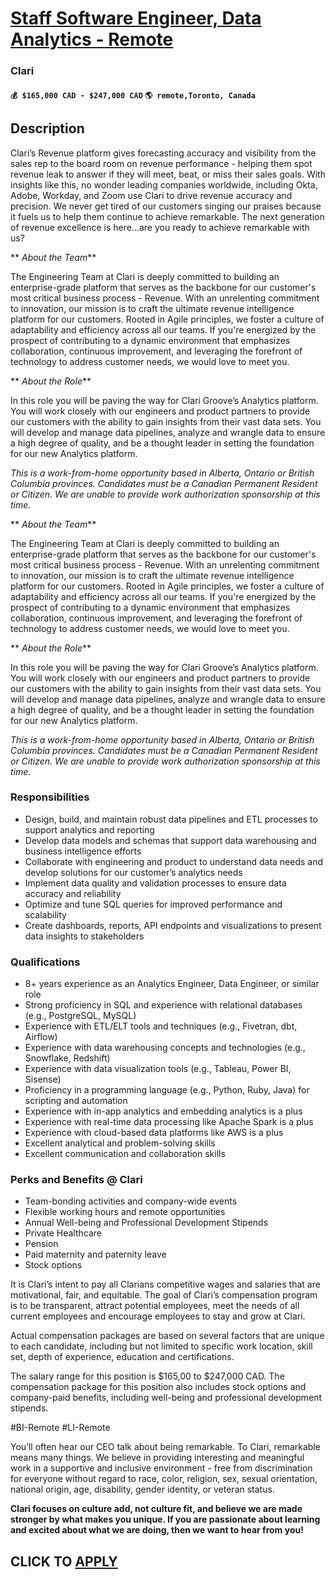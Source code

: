 # [Staff Software Engineer, Data Analytics - Remote](https://www.remotewlb.com/apply/staff-software-engineer-data-analytics-remote)  
### Clari  
#### `💰 $165,000 CAD - $247,000 CAD` `🌎 remote,Toronto, Canada`  

## Description

Clari’s Revenue platform gives forecasting accuracy and visibility from the sales rep to the board room on revenue performance - helping them spot revenue leak to answer if they will meet, beat, or miss their sales goals. With insights like this, no wonder leading companies worldwide, including Okta, Adobe, Workday, and Zoom use Clari to drive revenue accuracy and precision. We never get tired of our customers singing our praises because it fuels us to help them continue to achieve remarkable. The next generation of revenue excellence is here…are you ready to achieve remarkable with us?

  

 ** _About the Team_**

The Engineering Team at Clari is deeply committed to building an enterprise-grade platform that serves as the backbone for our customer's most critical business process - Revenue. With an unrelenting commitment to innovation, our mission is to craft the ultimate revenue intelligence platform for our customers. Rooted in Agile principles, we foster a culture of adaptability and efficiency across all our teams. If you're energized by the prospect of contributing to a dynamic environment that emphasizes collaboration, continuous improvement, and leveraging the forefront of technology to address customer needs, we would love to meet you.

  

 ** _About the Role_**

In this role you will be paving the way for Clari Groove’s Analytics platform. You will work closely with our engineers and product partners to provide our customers with the ability to gain insights from their vast data sets. You will develop and manage data pipelines, analyze and wrangle data to ensure a high degree of quality, and be a thought leader in setting the foundation for our new Analytics platform.

  

 _This is a work-from-home opportunity based in Alberta, Ontario or British Columbia provinces. Candidates must be a Canadian Permanent Resident or Citizen. We are unable to provide work authorization sponsorship at this time._

  

 ** _About the Team_**

The Engineering Team at Clari is deeply committed to building an enterprise-grade platform that serves as the backbone for our customer's most critical business process - Revenue. With an unrelenting commitment to innovation, our mission is to craft the ultimate revenue intelligence platform for our customers. Rooted in Agile principles, we foster a culture of adaptability and efficiency across all our teams. If you're energized by the prospect of contributing to a dynamic environment that emphasizes collaboration, continuous improvement, and leveraging the forefront of technology to address customer needs, we would love to meet you.

  

 ** _About the Role_**

In this role you will be paving the way for Clari Groove’s Analytics platform. You will work closely with our engineers and product partners to provide our customers with the ability to gain insights from their vast data sets. You will develop and manage data pipelines, analyze and wrangle data to ensure a high degree of quality, and be a thought leader in setting the foundation for our new Analytics platform.

  

 _This is a work-from-home opportunity based in Alberta, Ontario or British Columbia provinces. Candidates must be a Canadian Permanent Resident or Citizen. We are unable to provide work authorization sponsorship at this time._

  

### Responsibilities

* Design, build, and maintain robust data pipelines and ETL processes to support analytics and reporting
* Develop data models and schemas that support data warehousing and business intelligence efforts
* Collaborate with engineering and product to understand data needs and develop solutions for our customer’s analytics needs
* Implement data quality and validation processes to ensure data accuracy and reliability
* Optimize and tune SQL queries for improved performance and scalability
* Create dashboards, reports, API endpoints and visualizations to present data insights to stakeholders

  

### Qualifications

* 8+ years experience as an Analytics Engineer, Data Engineer, or similar role
* Strong proficiency in SQL and experience with relational databases (e.g., PostgreSQL, MySQL)
* Experience with ETL/ELT tools and techniques (e.g., Fivetran, dbt, Airflow)
* Experience with data warehousing concepts and technologies (e.g., Snowflake, Redshift)
* Experience with data visualization tools (e.g., Tableau, Power BI, Sisense)
* Proficiency in a programming language (e.g., Python, Ruby, Java) for scripting and automation
* Experience with in-app analytics and embedding analytics is a plus
* Experience with real-time data processing like Apache Spark is a plus
* Experience with cloud-based data platforms like AWS is a plus
* Excellent analytical and problem-solving skills
* Excellent communication and collaboration skills

  

### Perks and Benefits @ Clari

* Team-bonding activities and company-wide events
* Flexible working hours and remote opportunities
* Annual Well-being and Professional Development Stipends
* Private Healthcare
* Pension
* Paid maternity and paternity leave
* Stock options

  

It is Clari’s intent to pay all Clarians competitive wages and salaries that are motivational, fair, and equitable. The goal of Clari’s compensation program is to be transparent, attract potential employees, meet the needs of all current employees and encourage employees to stay and grow at Clari.

  

Actual compensation packages are based on several factors that are unique to each candidate, including but not limited to specific work location, skill set, depth of experience, education and certifications.

  

The salary range for this position is $165,00 to $247,000 CAD. The compensation package for this position also includes stock options and company-paid benefits, including well-being and professional development stipends.

  

#BI-Remote #LI-Remote

  

You’ll often hear our CEO talk about being remarkable. To Clari, remarkable means many things. We believe in providing interesting and meaningful work in a supportive and inclusive environment - free from discrimination for everyone without regard to race, color, religion, sex, sexual orientation, national origin, age, disability, gender identity, or veteran status.

  

**Clari focuses on culture add, not culture fit, and believe we are made stronger by what makes you unique. If you are passionate about learning and excited about what we are doing, then we want to hear from you!**

  
## CLICK TO [APPLY](https://www.remotewlb.com/apply/staff-software-engineer-data-analytics-remote)

